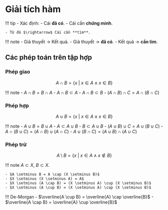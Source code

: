 <!-- ---
password: bangdeptrai
--- -->
# Giải tích hàm

!!! tip
    - Xác định:
        - Cái **đã có**.
        - Cái cần **chứng minh**.
    
    - Từ đó $\rightarrow$ Cái cần **tìm**.

!!! note
    - Giả thuyết $\rightarrow$ Kết quả.
        - Giả thuyết $\rightarrow$ **đã có**.
        - Kết quả $\rightarrow$ **cần tìm**.

## Các phép toán trên tập hợp
### Phép giao

$$
A \cap B = \{ x \: | \: x \in A \wedge x \in B \}
$$

!!! note
    - $A \cap B = B \cap A$
    - $A \cap B \subset A$
    - $A \cap B \subset B$
    - $(A \cap B) \cap C = A \cap (B \cap C)$

### Phép hợp

$$
A \cup B = \{ x \: | \: x \in A \vee x \in B \}
$$

!!! note
    - $A \cup B = B \cup A$
    - $A \subset A \cup B$
    - $B \subset A \cup B$
    - $(A \cup B) \cup C = A \cup (B \cup C)$
    - $A \cap (B \cup C) = (A \cap B) \cup (A \cap C)$
    - $A \cup (B \cap C) = (A \cup B) \cap (A \cup C)$

### Phép trừ

$$
A \setminus B = \{ x \: | \: x \in A \wedge x \notin B \}
$$

!!! note
    $A \subset X$, $B \subset X$.

    - $A \setminus B = A \cap (X \setminus B)$
    - $X \setminus (X \setminus A) = A$
    - $X \setminus (A \cap B) = (X \setminus A) \cup (X \setminus B)$
    - $X \setminus (A \cup B) = (X \setminus A) \cap (X \setminus B)$

!!! De-Morgan
    - $\overline{A \cup B} = \overline{A} \cap \overline{B}$
    - $\overline{A \cap B} = \overline{A} \cup \overline{B}$